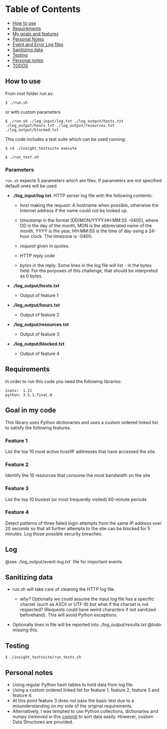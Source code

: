 # Table of Contents

* [How to use](README.md#how-to-use)
* [Requirements](README.md#requirements)
* [My goals and features](README.md#goal-in-my-code)
* [Personal Notes](README.md#personal-notes)
* [Event and Error Log files](README.md#log)
* [Sanitizing data](README.md#sanitizing-data)
* [Testing](README.md#sanitizing-data)
* [Personal notes](README.md#sanitizing-data)
* [TODOS](README.md#future-ideas)

## How to use

From root folder run as:

`$ ./run.sh`

or with custom parameters

`$ ./run.sh ./log_input/log.txt ./log_output/hosts.txt ./log_output/hours.txt ./log_output/resources.txt ./log_output/blocked.txt`


This code includes a test suite which can be used running:

`$ cd ./insight_testsuite execute`

`$ ./run_test.sh`

### Parameters

 `run.sh` expects 5 parameters which are files. If parameters are not specified default ones will be used

 * **./log_input/log.txt**. HTTP server log file with the following contents:
    * *host* making the request. A hostname when possible, otherwise the Internet address if the name could not be looked up.

    * *timestamp* in the format [DD/MON/YYYY:HH:MM:SS -0400], where DD is the day of the month, MON is the abbreviated name of the month, YYYY is the year, HH:MM:SS is the time of day using a 24-hour clock. The timezone is -0400.

    * *request* given in quotes.

    * *HTTP* reply code

    * *bytes* in the reply. Some lines in the log file will list - in the bytes field. For the purposes of this challenge, that should be interpreted as 0 bytes.

 * **./log_output/hosts.txt**
    * Output of feature 1
 * **./log_output/hours.txt**
    * Output of feature 2
 * **./log_output/resources.txt**
    * Output of feature 3
 * **./log_output/blocked.txt**
    * Output of feature 4

## Requirements

In order to run this code you need the following libraries:

```
iconv:  1.11
python: 3.5.1.final.0
```

## Goal in my code

This library uses Python dictionaries and uses a custom ordered linked list to satisfy the following features.

### Feature 1

List the top 10 most active host/IP addresses that have accessed the site.

### Feature 2

Identify the 10 resources that consume the most bandwidth on the site

### Feature 3

List the top 10 busiest (or most frequently visited) 60-minute periods

### Feature 4

Detect patterns of three failed login attempts from the same IP address over 20 seconds so that all further attempts to the site can be blocked for 5 minutes. Log those possible security breaches.

## Log

@see ./log_output/event-log.txt` file for important events

## Sanitizing data

* run.sh will take care of cleaning the HTTP log file.

    * *why?* Optionally we could assume the input log file has a specific charset (such as ASCII or UTF-8) but what if the charset is not respected? (Requests could have weird characters if not sanitized beforehand). This will avoid Python exceptions.

* Optionally lines in file will be reported into *./log_output/results.txt* @todo missing this.


## Testing

`$ ./insight_testsuite/run_tests.sh`

## Personal notes

* Using regular Python hash tables to hold data from log file.
* Using a custom ordered linked list for feature 1, feature 2, feature 3 and feature 4.
* At this point feature 3 does not pass the basic test due to a misunderstanding on my side of the original requirements.
* Alternatively, I was tempted to use Python collections, dictionaries and numpy (removed in this [commit](https://github.com/AngelAlvarado/custom-linked-list-analyze-log-file/commit/4f22b739b7594b58a70900d8bcd2ab6f42b06661) to sort data easily. However, custom Data Structures are provided.

